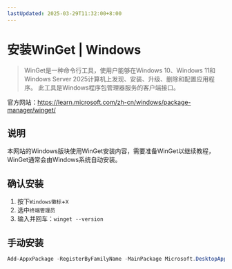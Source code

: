 ```yaml
---
lastUpdated: 2025-03-29T11:32:00+8:00
---
```


# 安装WinGet | Windows

> WinGet是一种命令行工具，使用户能够在Windows 10、Windows 11和Windows Server 2025计算机上发现、安装、升级、删除和配置应用程序。 此工具是Windows程序包管理器服务的客户端接口。

官方网站：<https://learn.microsoft.com/zh-cn/windows/package-manager/winget/>

## 说明

本网站的Windows版块使用WinGet安装内容，需要准备WinGet以继续教程，WinGet通常会由Windows系统自动安装。

## 确认安装

1. 按下`Windows徽标`+`X`
2. 选中`终端管理员`
3. 输入并回车：`winget --version`

## 手动安装

```powershell
Add-AppxPackage -RegisterByFamilyName -MainPackage Microsoft.DesktopAppInstaller_8wekyb3d8bbwe
```

